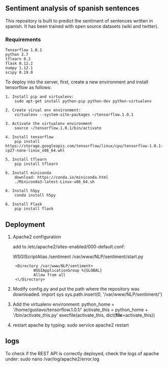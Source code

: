 ## Sentiment analysis of spanish sentences
This repository is built to predict the sentiment of sentences written in spanish. It has been trained with open source datasets (wiki and twitter). 

### Requirements
    Tensorflow 1.0.1
    python 2.7
    tflearn 0.3
    flask 0.12.2
    numpy 1.12.1
    scipy 0.19.0

To deploy into the server, first, create a new environment and install tensorflow as follows:

    1. Install pip and virtualenv: 
        sudo apt-get install python-pip python-dev python-virtualenv

    2. Create virual env environment:
        virtualenv --system-site-packages ~/tensorflow.1.0.1

    3. Activate the virtualenv environment
        source ~/tensorflow.1.0.1/bin/activate
    
    4. Install tensorflow
        pip install https://storage.googleapis.com/tensorflow/linux/cpu/tensorflow-1.0.1-cp27-none-linux_x86_64.whl

    5. Install tflearn
        pip install tflearn
    
    6. Install miniconda
        download: https://conda.io/miniconda.html
        ./Miniconda3-latest-Linux-x86_64.sh
        
    6. Install h5py
        conda install h5py
    
    6. Install Flask
        pip install flask



    
## Deployment

1. Apache2 configuration

    add to /etc/apache2/sites-enabled/000-default.conf: 
    
    WSGIScriptAlias /sentiment /var/www/NLP/sentiment/start.py
    
        <Directory /var/www/NLP/sentiment>
                WSGIApplicationGroup %{GLOBAL}
                Allow from all
        <\/Directory>
    

2. Modify config.py and put the path where the repository was downloaded.
    import sys
    sys.path.insert(0, '/var/www/NLP/sentiment/')

3. Add the virtualenv environment:
    python_home = '/home/gustavo/tensorflow.1.0.1/'
    activate_this = python_home + '/bin/activate_this.py'
    execfile(activate_this, dict(__file__=activate_this))

4. restart apache by typing: 
    sudo service apache2 restart

## logs

To check if the REST API is correctly deployed, check the logs of apache under: 
    sudo nano /var/log/apache2/error.log

